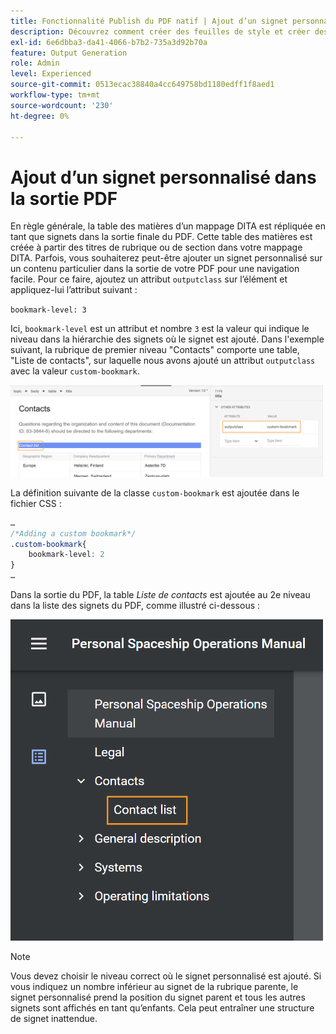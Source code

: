 ```yaml
---
title: Fonctionnalité Publish du PDF natif | Ajout d’un signet personnalisé dans la sortie PDF
description: Découvrez comment créer des feuilles de style et créer des styles pour votre contenu.
exl-id: 6e6dbba3-da41-4066-b7b2-735a3d92b70a
feature: Output Generation
role: Admin
level: Experienced
source-git-commit: 0513ecac38840a4cc649758bd1180edff1f8aed1
workflow-type: tm+mt
source-wordcount: '230'
ht-degree: 0%

---
```


# Ajout d’un signet personnalisé dans la sortie PDF

En règle générale, la table des matières d’un mappage DITA est répliquée en tant que signets dans la sortie finale du PDF. Cette table des matières est créée à partir des titres de rubrique ou de section dans votre mappage DITA. Parfois, vous souhaiterez peut-être ajouter un signet personnalisé sur un contenu particulier dans la sortie de votre PDF pour une navigation facile. Pour ce faire, ajoutez un attribut `outputclass` sur l’élément et appliquez-lui l’attribut suivant :

`bookmark-level: 3`

Ici, `bookmark-level` est un attribut et nombre `3` est la valeur qui indique le niveau dans la hiérarchie des signets où le signet est ajouté. Dans l&#39;exemple suivant, la rubrique de premier niveau &quot;Contacts&quot; comporte une table, &quot;Liste de contacts&quot;, sur laquelle nous avons ajouté un attribut `outputclass` avec la valeur `custom-bookmark`.


<img src="./assets/custom-bookmark-attribute.png" width="500">

La définition suivante de la classe `custom-bookmark` est ajoutée dans le fichier CSS :

```css
…
/*Adding a custom bookmark*/
.custom-bookmark{
    bookmark-level: 2
}
…
```

Dans la sortie du PDF, la table *Liste de contacts* est ajoutée au 2e niveau dans la liste des signets du PDF, comme illustré ci-dessous :

<img src="./assets/custom-bookmark-in-pdf-output.png" width="500">

>[!NOTE]
>
>Vous devez choisir le niveau correct où le signet personnalisé est ajouté. Si vous indiquez un nombre inférieur au signet de la rubrique parente, le signet personnalisé prend la position du signet parent et tous les autres signets sont affichés en tant qu’enfants. Cela peut entraîner une structure de signet inattendue.
